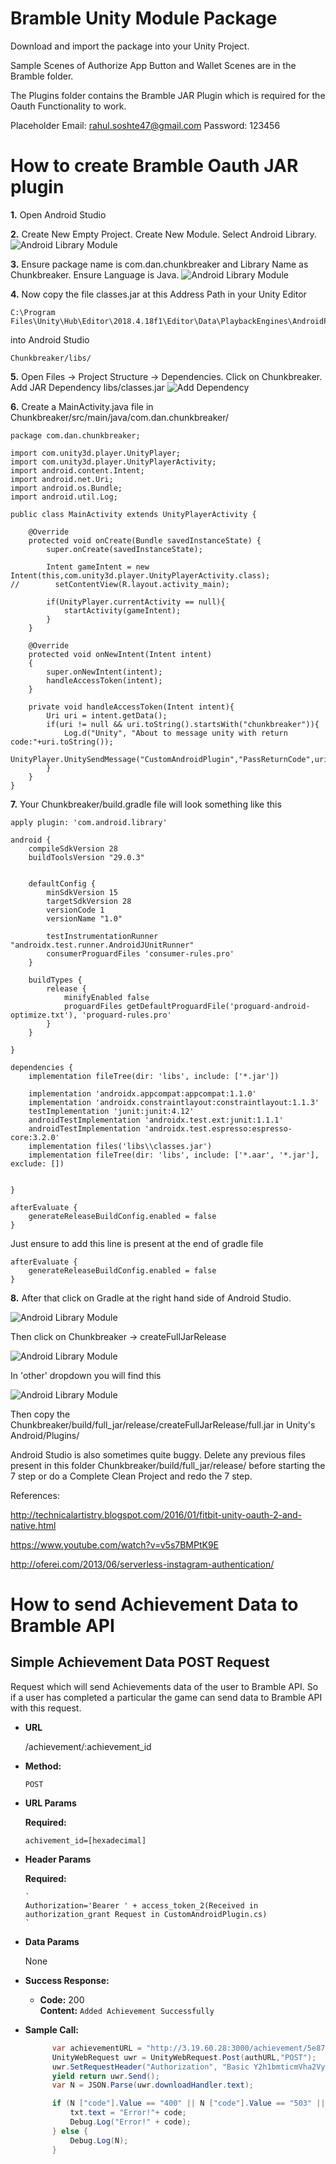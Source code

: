 # Bramble Unity Module Package

Download and import the package into your Unity Project.

Sample Scenes of Authorize App Button and Wallet Scenes are in the Bramble folder.

The Plugins folder contains the Bramble JAR Plugin which is required for the Oauth Functionality to work.

Placeholder Email: rahul.soshte47@gmail.com
Password: 123456

# How to create Bramble Oauth JAR plugin
**1.** Open Android Studio

**2.** Create New Empty Project. Create New Module. Select Android Library.
![Android Library Module](images/1401.png)

**3.** Ensure package name is com.dan.chunkbreaker and Library Name as Chunkbreaker. Ensure Language is Java.
![Android Library Module](images/1402.png)

**4.** Now copy the file classes.jar at this Address Path in your Unity Editor
```
C:\Program Files\Unity\Hub\Editor\2018.4.18f1\Editor\Data\PlaybackEngines\AndroidPlayer\Variations\mono\Release\Classes\
```
into Android Studio 
```
Chunkbreaker/libs/
```

**5.** Open Files -> Project Structure -> Dependencies. Click on Chunkbreaker. Add JAR Dependency libs/classes.jar
![Add Dependency](images/1404.png)


**6.** Create a MainActivity.java file in Chunkbreaker/src/main/java/com.dan.chunkbreaker/

```
package com.dan.chunkbreaker;

import com.unity3d.player.UnityPlayer;
import com.unity3d.player.UnityPlayerActivity;
import android.content.Intent;
import android.net.Uri;
import android.os.Bundle;
import android.util.Log;

public class MainActivity extends UnityPlayerActivity {

    @Override
    protected void onCreate(Bundle savedInstanceState) {
        super.onCreate(savedInstanceState);

        Intent gameIntent = new Intent(this,com.unity3d.player.UnityPlayerActivity.class);
//        setContentView(R.layout.activity_main);

        if(UnityPlayer.currentActivity == null){
            startActivity(gameIntent);
        }
    }

    @Override
    protected void onNewIntent(Intent intent)
    {
        super.onNewIntent(intent);
        handleAccessToken(intent);
    }

    private void handleAccessToken(Intent intent){
        Uri uri = intent.getData();
        if(uri != null && uri.toString().startsWith("chunkbreaker")){
            Log.d("Unity", "About to message unity with return code:"+uri.toString());
            UnityPlayer.UnitySendMessage("CustomAndroidPlugin","PassReturnCode",uri.toString());
        }
    }
}
```

**7.** Your Chunkbreaker/build.gradle file will look something like this 
```
apply plugin: 'com.android.library'

android {
    compileSdkVersion 28
    buildToolsVersion "29.0.3"


    defaultConfig {
        minSdkVersion 15
        targetSdkVersion 28
        versionCode 1
        versionName "1.0"

        testInstrumentationRunner "androidx.test.runner.AndroidJUnitRunner"
        consumerProguardFiles 'consumer-rules.pro'
    }

    buildTypes {
        release {
            minifyEnabled false
            proguardFiles getDefaultProguardFile('proguard-android-optimize.txt'), 'proguard-rules.pro'
        }
    }

}

dependencies {
    implementation fileTree(dir: 'libs', include: ['*.jar'])

    implementation 'androidx.appcompat:appcompat:1.1.0'
    implementation 'androidx.constraintlayout:constraintlayout:1.1.3'
    testImplementation 'junit:junit:4.12'
    androidTestImplementation 'androidx.test.ext:junit:1.1.1'
    androidTestImplementation 'androidx.test.espresso:espresso-core:3.2.0'
    implementation files('libs\\classes.jar')
    implementation fileTree(dir: 'libs', include: ['*.aar', '*.jar'], exclude: [])


}

afterEvaluate {
    generateReleaseBuildConfig.enabled = false
}
```

Just ensure to add this line is present at the end of gradle file
```
afterEvaluate {
    generateReleaseBuildConfig.enabled = false
}
```


**8.** After that click on Gradle at the right hand side of Android Studio.

![Android Library Module](images/1405.png)

Then click on Chunkbreaker -> createFullJarRelease

![Android Library Module](images/1406.png)

In 'other' dropdown you will find this

![Android Library Module](images/1407.png)

Then copy the Chunkbreaker/build/full_jar/release/createFullJarRelease/full.jar in Unity's Android/Plugins/

Android Studio is also sometimes quite buggy. Delete any previous files present in this folder Chunkbreaker/build/full_jar/release/ before starting the 7 step or do a Complete Clean Project and redo the 7 step.

References:

http://technicalartistry.blogspot.com/2016/01/fitbit-unity-oauth-2-and-native.html

https://www.youtube.com/watch?v=v5s7BMPtK9E

http://oferei.com/2013/06/serverless-instagram-authentication/

# How to send Achievement Data to Bramble API

**Simple Achievement Data POST Request**
----
Request which will send Achievements data of the user to Bramble API. So if a user has completed a particular the game can send data to Bramble API with this request.

* **URL**

    /achievement/:achievement_id

* **Method:**

  `POST`
  
*  **URL Params**

   **Required:**

      `achivement_id=[hexadecimal]` 

* **Header Params**
  
  **Required:**

      `
      Authorization='Bearer ' + access_token_2(Received in authorization_grant Request in CustomAndroidPlugin.cs)
      `

* **Data Params**

  None

* **Success Response:**

  * **Code:** 200 <br />
    **Content:** `Added Achievement Successfully`

* **Sample Call:**

  ```csharp
        var achievementURL = "http://3.19.60.28:3000/achievement/5e871be30b3d43640a15e01b";
        UnityWebRequest uwr = UnityWebRequest.Post(authURL,"POST");
        uwr.SetRequestHeader("Authorization", "Basic Y2h1bmticmVha2VyOmNodW5rYnJlYWtlcnNlY3JldA==");
        yield return uwr.Send();
        var N = JSON.Parse(uwr.downloadHandler.text);

        if (N ["code"].Value == "400" || N ["code"].Value == "503" || N ["code"].Value == "500") {
            txt.text = "Error!"+ code;
            Debug.Log("Error!" + code);
        } else {
            Debug.Log(N);
        }
  ```